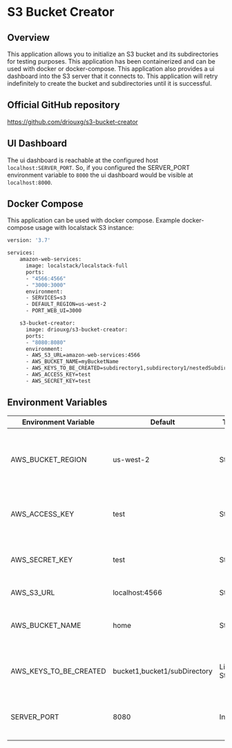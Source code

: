 # S3 Bucket Creator

## Overview

This application allows you to initialize an S3 bucket and its subdirectories for testing purposes. This application has been containerized and can be used with docker or docker-compose. This application also provides a ui dashboard into the S3 server that it connects to. This application will retry indefinitely to create the bucket and subdirectories until it is successful.

## Official GitHub repository

https://github.com/driouxg/s3-bucket-creator

## UI Dashboard

The ui dashboard is reachable at the configured host `localhost:SERVER_PORT`. So, if you configured the SERVER_PORT environment variable to `8000` the ui dashboard would be visible at `localhost:8000`.

## Docker Compose

This application can be used with docker compose. Example docker-compose usage with localstack S3 instance:

```dockerfile
version: '3.7'

services:
    amazon-web-services:
      image: localstack/localstack-full
      ports:
      - "4566:4566"
      - "3000:3000"
      environment:
      - SERVICES=s3
      - DEFAULT_REGION=us-west-2
      - PORT_WEB_UI=3000

    s3-bucket-creator:
      image: driouxg/s3-bucket-creator:
      ports:
      - "8080:8080"
      environment:
      - AWS_S3_URL=amazon-web-services:4566
      - AWS_BUCKET_NAME=myBucketName
      - AWS_KEYS_TO_BE_CREATED=subdirectory1,subdirectory1/nestedSubdirectory
      - AWS_ACCESS_KEY=test
      - AWS_SECRET_KEY=test

```

## Environment Variables

| Environment Variable   | Default                      | Type            | Description                                       |
|----------------------- |------------------------------|-----------------|---------------------------------------------------|
| AWS_BUCKET_REGION      | us-west-2                    | String          | The region that the aws client will attempt to connect to the aws resource  |
| AWS_ACCESS_KEY         | test                         | String          | The access key used to authenticate with the aws s3 endpoint           |
| AWS_SECRET_KEY         | test                         | String          | The secret key used to authenticate with the aws s3 endpoint  |
| AWS_S3_URL             | localhost:4566               | String          | The url for the s3 service                                    |
| AWS_BUCKET_NAME        | home                         | String          | The name of the bucket that will be created in the s3 endpoint |
| AWS_KEYS_TO_BE_CREATED | bucket1,bucket1/subDirectory | List of Strings | The subdirectories that will be created inside of the bucket |
| SERVER_PORT            | 8080                         | Integer         | The port for the spring boot application to run on |